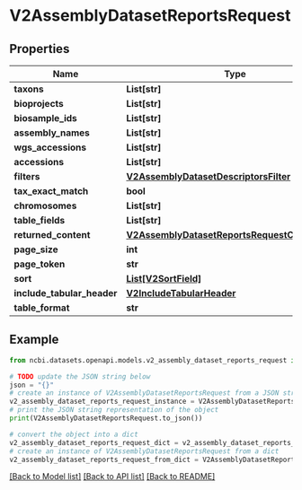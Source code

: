 # V2AssemblyDatasetReportsRequest


## Properties

Name | Type | Description | Notes
------------ | ------------- | ------------- | -------------
**taxons** | **List[str]** |  | [optional] 
**bioprojects** | **List[str]** |  | [optional] 
**biosample_ids** | **List[str]** |  | [optional] 
**assembly_names** | **List[str]** |  | [optional] 
**wgs_accessions** | **List[str]** |  | [optional] 
**accessions** | **List[str]** |  | [optional] 
**filters** | [**V2AssemblyDatasetDescriptorsFilter**](V2AssemblyDatasetDescriptorsFilter.md) |  | [optional] 
**tax_exact_match** | **bool** |  | [optional] 
**chromosomes** | **List[str]** |  | [optional] 
**table_fields** | **List[str]** |  | [optional] 
**returned_content** | [**V2AssemblyDatasetReportsRequestContentType**](V2AssemblyDatasetReportsRequestContentType.md) |  | [optional] 
**page_size** | **int** |  | [optional] 
**page_token** | **str** |  | [optional] 
**sort** | [**List[V2SortField]**](V2SortField.md) |  | [optional] 
**include_tabular_header** | [**V2IncludeTabularHeader**](V2IncludeTabularHeader.md) |  | [optional] 
**table_format** | **str** |  | [optional] 

## Example

```python
from ncbi.datasets.openapi.models.v2_assembly_dataset_reports_request import V2AssemblyDatasetReportsRequest

# TODO update the JSON string below
json = "{}"
# create an instance of V2AssemblyDatasetReportsRequest from a JSON string
v2_assembly_dataset_reports_request_instance = V2AssemblyDatasetReportsRequest.from_json(json)
# print the JSON string representation of the object
print(V2AssemblyDatasetReportsRequest.to_json())

# convert the object into a dict
v2_assembly_dataset_reports_request_dict = v2_assembly_dataset_reports_request_instance.to_dict()
# create an instance of V2AssemblyDatasetReportsRequest from a dict
v2_assembly_dataset_reports_request_from_dict = V2AssemblyDatasetReportsRequest.from_dict(v2_assembly_dataset_reports_request_dict)
```
[[Back to Model list]](../README.md#documentation-for-models) [[Back to API list]](../README.md#documentation-for-api-endpoints) [[Back to README]](../README.md)


